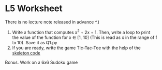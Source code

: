 # L5 Worksheet 

There is no lecture note released in advance ^.)

1. Write a function that computes x<sup>2</sup> + 2x + 1. Then, write a loop to print the value of the function for x &isin; [1, 10] (This is read as x in the range of 1 to 10). Save it as Q1.py
2. If you are ready, write the game Tic-Tac-Toe with the help of the [skeleton code](Q2.py)

Bonus. Work on a 6x6 Sudoku game

